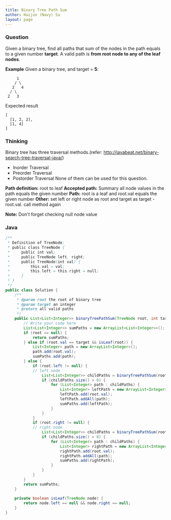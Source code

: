 ```yaml
---
title: Binary Tree Path Sum
author: Haijun (Navy) Su
layout: page
---
```

### Question
Given a binary tree, find all paths that sum of the nodes in the path equals to a given number **target**.
A valid path is **from root node to any of the leaf nodes**.

**Example**
Given a binary tree, and target = **5**:
~~~
     1
    / \
   2   4
  / \
 2   3
~~~
Expected result
~~~
[
  [1, 2, 2],
  [1, 4]
]
~~~

### Thinking
Binary tree has three traversal methods.(refer: <http://javabeat.net/binary-search-tree-traversal-java/>) 
* Inorder Traversal
* Preorder Traversal
* Postorder Traversal
None of them can be used for this question.

**Path definition:** root to leaf
**Accepted path:** Summary all node values in the path equals the given number
**Path:** root is a leaf and root.val equals the given number
**Other:** set left or right node as root and target as target - root.val. call method again

**Note:** Don't forget checking null node value

### Java
~~~ java
/**
 * Definition of TreeNode:
 * public class TreeNode {
 *     public int val;
 *     public TreeNode left, right;
 *     public TreeNode(int val) {
 *         this.val = val;
 *         this.left = this.right = null;
 *     }
 * }
 */
public class Solution {
    /**
     * @param root the root of binary tree
     * @param target an integer
     * @return all valid paths
     */
    public List<List<Integer>> binaryTreePathSum(TreeNode root, int target) {
        // Write your code here
        List<List<Integer>> sumPaths = new ArrayList<List<Integer>>();
        if (root == null) {
            return sumPaths;
        } else if (root.val == target && isLeaf(root)) {
            List<Integer> path = new ArrayList<Integer>();
            path.add(root.val);
            sumPaths.add(path);
        } else {
            if (root.left != null) {
            // left node
                List<List<Integer>> childPaths = binaryTreePathSum(root.left, target - root.val);
                if (childPaths.size() > 0) {
                    for (List<Integer> path : childPaths) {
                        List<Integer> leftPath = new ArrayList<Integer>();
                        leftPath.add(root.val);
                        leftPath.addAll(path);
                        sumPaths.add(leftPath);
                    }
                }
            }
            if (root.right != null) {
            // right node
                List<List<Integer>> childPaths = binaryTreePathSum(root.right, target - root.val);
                if (childPaths.size() > 0) {
                    for (List<Integer> path : childPaths) {
                        List<Integer> rightPath = new ArrayList<Integer>();
                        rightPath.add(root.val);
                        rightPath.addAll(path);
                        sumPaths.add(rightPath);
                    }
                }
            }
        }
        return sumPaths;
    }
    
    private boolean isLeaf(TreeNode node) {
        return node.left == null && node.right == null;
    }
}
~~~  
